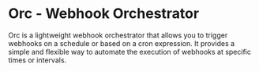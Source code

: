 # Orc - Webhook Orchestrator

Orc is a lightweight webhook orchestrator that allows you to trigger webhooks on a schedule or based on a cron expression. It provides a simple and flexible way to automate the execution of webhooks at specific times or intervals.